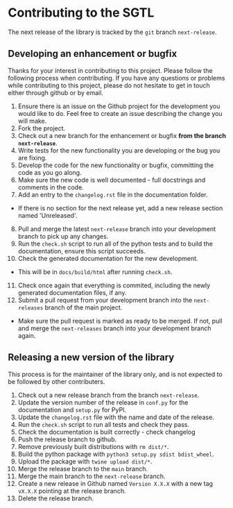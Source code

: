 # Contributing to the SGTL

The next release of the library is tracked by the `git` branch `next-release`.

## Developing an enhancement or bugfix
Thanks for your interest in contributing to this project. Please follow the following process when contributing. If you have any questions or problems while contributing to this project, please do not hesitate to get in touch either through github or by email.

1. Ensure there is an issue on the Github project for the development you would like to do. Feel free to create an issue describing the change you will make.
2. Fork the project.
3. Check out a new branch for the enhancement or bugfix **from the branch `next-release`**.
4. Write tests for the new functionality you are developing or the bug you are fixing.
5. Develop the code for the new functionality or bugfix, committing the code as you go along.
6. Make sure the new code is well documented - full docstrings and comments in the code.
7. Add an entry to the `changelog.rst` file in the documentation folder.
  * If there is no section for the next release yet, add a new release section named 'Unreleased'.
8. Pull and merge the latest `next-release` branch into your development branch to pick up any changes.
9. Run the `check.sh` script to run all of the python tests and to build the documentation, ensure this script succeeds.
10. Check the generated documentation for the new development.
  * This will be in `docs/build/html` after running `check.sh`.
11. Check once again that everything is commited, including the newly generated documentation files, if any.
12. Submit a pull request from your development branch into the `next-releases` branch of the main project.
  * Make sure the pull request is marked as ready to be merged. If not, pull and merge the `next-releases` branch into your development branch again.

## Releasing a new version of the library
This process is for the maintainer of the library only, and is not expected to be followed by other contributers.

1. Check out a new release branch from the branch `next-release`.
2. Update the version number of the release in `conf.py` for the documentation and `setup.py` for PyPI.
3. Update the `changelog.rst` file with the name and date of the release.
4. Run the `check.sh` script to run all tests and check they pass.
5. Check the documentation is built correctly - check changelog
6. Push the release branch to github.
7. Remove previously built distributions with `rm dist/*`.
8. Build the python package with `python3 setup.py sdist bdist_wheel`.
9. Upload the package with `twine upload dist/*`.
10. Merge the release branch to the `main` branch.
11. Merge the main branch to the `next-release` branch.
12. Create a new release in Github named `Version X.X.X` with a new tag `vX.X.X` pointing at the release branch.
13. Delete the release branch.
